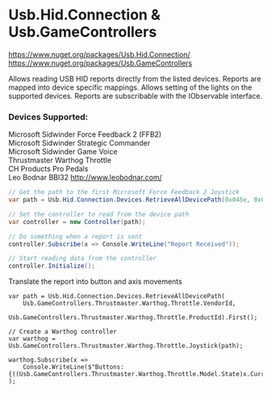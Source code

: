 # Usb.Hid.Connection & Usb.GameControllers

https://www.nuget.org/packages/Usb.Hid.Connection/ <br/>
https://www.nuget.org/packages/Usb.GameControllers <br/>

Allows reading USB HID reports directly from the listed devices.  Reports are mapped into device specific mappings.  Allows setting of the lights on the supported devices.  Reports are subscribable with the IObservable interface. <br/>

### Devices Supported: <br/>
Microsoft Sidwinder Force Feedback 2 (FFB2) <br/>
Microsoft Sidwinder Strategic Commander <br/>
Microsoft Sidwinder Game Voice <br/>
Thrustmaster Warthog Throttle <br/>
CH Products Pro Pedals <br/>
Leo Bodnar BBI32   http://www.leobodnar.com/ <br/>

```C#
// Get the path to the first Microsoft Force Feedback 2 Joystick
var path = Usb.Hid.Connection.Devices.RetrieveAllDevicePath(0x045e, 0x001b).First();

// Set the controller to read from the device path
var controller = new Controller(path);

// Do something when a report is sent
controller.Subscribe(x => Console.WriteLine("Report Received"));

// Start reading data from the controller
controller.Initialize();
```

Translate the report into button and axis movements
```
var path = Usb.Hid.Connection.Devices.RetrieveAllDevicePath(
	Usb.GameControllers.Thrustmaster.Warthog.Throttle.VendorId, 
	Usb.GameControllers.Thrustmaster.Warthog.Throttle.ProductId).First();

// Create a Warthog controller	
var warthog = Usb.GameControllers.Thrustmaster.Warthog.Throttle.Joystick(path);

warthog.Subscribe(x => 
	Console.WriteLine($"Buttons: {((Usb.GameControllers.Thrustmaster.Warthog.Throttle.Model.State)x.Current).buttons}") );
	